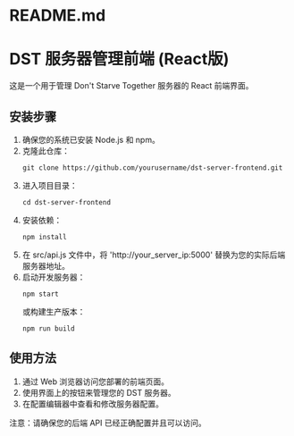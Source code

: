 # README.md
# DST 服务器管理前端 (React版)

这是一个用于管理 Don't Starve Together 服务器的 React 前端界面。

## 安装步骤

1. 确保您的系统已安装 Node.js 和 npm。
2. 克隆此仓库：
   ```
   git clone https://github.com/yourusername/dst-server-frontend.git
   ```
3. 进入项目目录：
   ```
   cd dst-server-frontend
   ```
4. 安装依赖：
   ```
   npm install
   ```
5. 在 src/api.js 文件中，将 'http://your_server_ip:5000' 替换为您的实际后端服务器地址。
6. 启动开发服务器：
   ```
   npm start
   ```
   或构建生产版本：
   ```
   npm run build
   ```

## 使用方法

1. 通过 Web 浏览器访问您部署的前端页面。
2. 使用界面上的按钮来管理您的 DST 服务器。
3. 在配置编辑器中查看和修改服务器配置。

注意：请确保您的后端 API 已经正确配置并且可以访问。